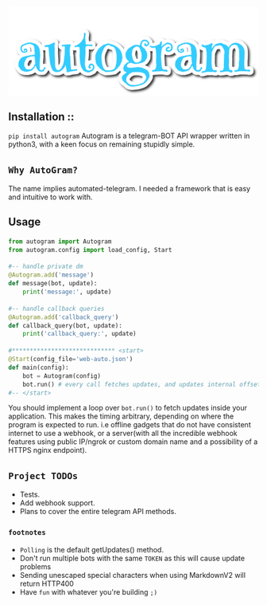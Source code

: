 <p style="text-align: center;">
    <img src="https://raw.githubusercontent.com/drui9/autogram/main/autogram.png" align="middle" alt="Autogram">
<p>

## Installation :: 
`pip install autogram`
Autogram is a telegram-BOT API wrapper written in python3, with a keen focus on remaining stupidly simple.

## `Why AutoGram?`
The name implies automated-telegram. I needed a framework that is easy and intuitive to work with.

## Usage
```python
from autogram import Autogram
from autogram.config import load_config, Start

#-- handle private dm
@Autogram.add('message')
def message(bot, update):
    print('message:', update)

#-- handle callback queries
@Autogram.add('callback_query')
def callback_query(bot, update):
    print('callback_query:', update)

#***************************** <start>
@Start(config_file='web-auto.json')
def main(config):
    bot = Autogram(config)
    bot.run() # every call fetches updates, and updates internal offset
#-- </start>
```
You should implement a loop over `bot.run()` to fetch updates inside your application. This makes the timing arbitrary, depending on where the program is expected to run. i.e offline gadgets that do not have consistent internet to use a webhook, or a server(with all the incredible webhook features using public IP/ngrok or custom domain name and a possibility of a HTTPS nginx endpoint).

## `Project TODOs`
- Tests.
- Add webhook support.
- Plans to cover the entire telegram API methods.

### `footnotes`
- `Polling` is the default getUpdates() method.
- Don't run multiple bots with the same `TOKEN` as this will cause update problems
- Sending unescaped special characters when using MarkdownV2 will return HTTP400
- Have `fun` with whatever you're building `;)`
